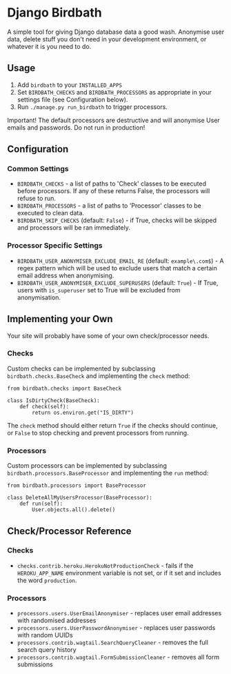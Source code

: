 # Django Birdbath

A simple tool for giving Django database data a good wash. Anonymise user data, delete stuff you don't need in your development environment, or whatever it is you need to do.

## Usage

1. Add `birdbath` to your `INSTALLED_APPS`
2. Set `BIRDBATH_CHECKS` and `BIRDBATH_PROCESSORS` as appropriate in your settings file (see Configuration below).
3. Run `./manage.py run_birdbath` to trigger processors.

Important! The default processors are destructive and will anonymise User emails and passwords. Do not run in production!

## Configuration

### Common Settings

- `BIRDBATH_CHECKS` - a list of paths to 'Check' classes to be executed before processors. If any of these returns False, the processors will refuse to run.
- `BIRDBATH_PROCESSORS` - a list of paths to 'Processor' classes to be executed to clean data.
- `BIRDBATH_SKIP_CHECKS` (default: `False`) - if True, checks will be skipped and processors will be ran immediately.

### Processor Specific Settings

- `BIRDBATH_USER_ANONYMISER_EXCLUDE_EMAIL_RE` (default: `example\.com$`) - A regex pattern which will be used to exclude users that match a certain email address when anonymising.
- `BIRDBATH_USER_ANONYMISER_EXCLUDE_SUPERUSERS` (default: `True`) - If True, users with `is_superuser` set to True will be excluded from anonymisation.

## Implementing your Own

Your site will probably have some of your own check/processor needs.

### Checks

Custom checks can be implemented by subclassing `birdbath.checks.BaseCheck` and implementing the `check` method:

```
from birdbath.checks import BaseCheck

class IsDirtyCheck(BaseCheck):
    def check(self):
        return os.environ.get("IS_DIRTY")
```

The `check` method should either return `True` if the checks should continue, or `False` to stop checking and prevent processors from running.

### Processors

Custom processors can be implemented by subclassing `birdbath.processors.BaseProcessor` and implementing the `run` method:

```
from birdbath.processors import BaseProcessor

class DeleteAllMyUsersProcessor(BaseProcessor):
    def run(self):
        User.objects.all().delete()
```

## Check/Processor Reference

### Checks

- `checks.contrib.heroku.HerokuNotProductionCheck` - fails if the `HEROKU_APP_NAME` environment variable is not set, or if it set and includes the word `production`.

### Processors

- `processors.users.UserEmailAnonymiser` - replaces user email addresses with randomised addresses
- `processors.users.UserPasswordAnonymiser` - replaces user passwords with random UUIDs
- `processors.contrib.wagtail.SearchQueryCleaner` - removes the full search query history
- `processors.contrib.wagtail.FormSubmissionCleaner` - removes all form submissions
